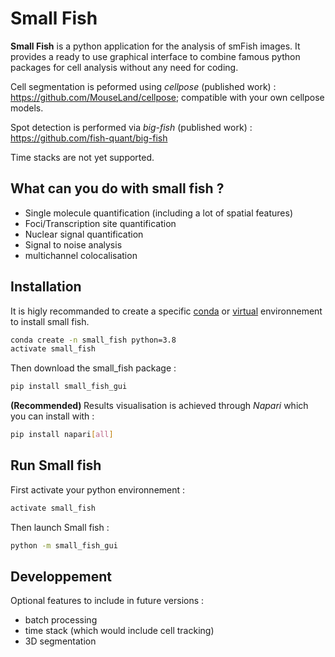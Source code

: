# Small Fish
**Small Fish** is a python application for the analysis of smFish images. It provides a ready to use graphical interface to combine famous python packages for cell analysis without any need for coding.

Cell segmentation is peformed using *cellpose* (published work) : https://github.com/MouseLand/cellpose; compatible with your own cellpose models.

Spot detection is performed via *big-fish* (published work) : https://github.com/fish-quant/big-fish

Time stacks are not yet supported.

## What can you do with small fish ?

- Single molecule quantification (including a lot of spatial features)
- Foci/Transcription site quantification
- Nuclear signal quantification
- Signal to noise analysis
- multichannel colocalisation

## Installation

It is higly recommanded to create a specific [conda](https://docs.conda.io/projects/conda/en/latest/user-guide/tasks/manage-environments.html) or [virtual](https://docs.python.org/3.6/library/venv.html) environnement to install small fish.

```bash
conda create -n small_fish python=3.8
activate small_fish
```
Then download the small_fish package : 
```bash
pip install small_fish_gui
```
<b> (Recommended) </b> Results visualisation is achieved through *Napari* which you can install with :

```bash
pip install napari[all]
```

## Run Small fish

First activate your python environnement : 
```bash
activate small_fish
```
Then launch Small fish : 
```bash
python -m small_fish_gui
```
## Developpement

Optional features to include in future versions : 
- batch processing
- time stack (which would include cell tracking)
- 3D segmentation
